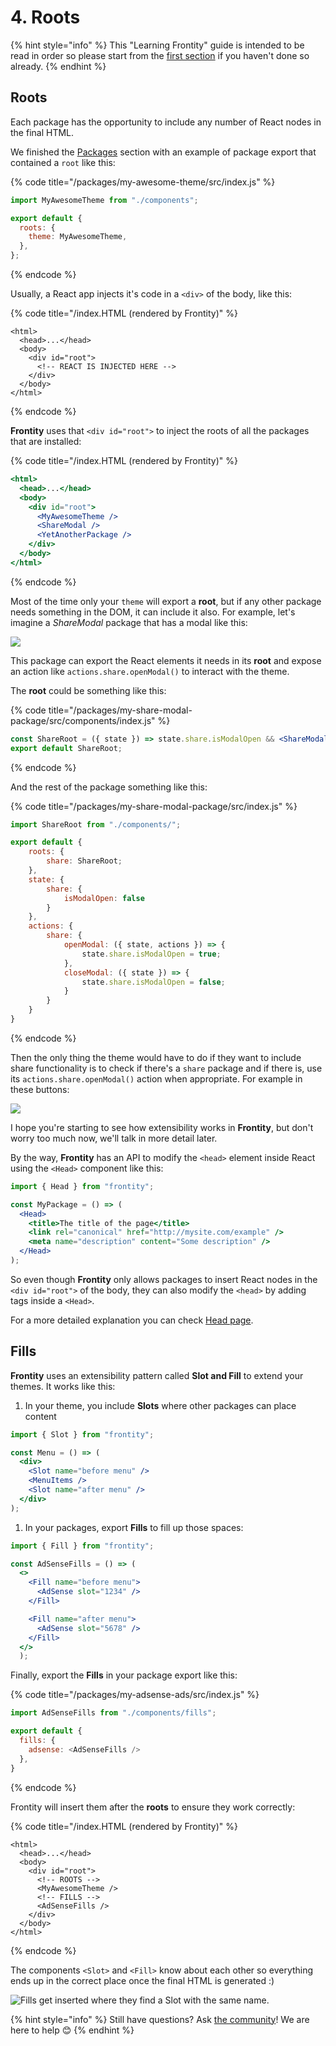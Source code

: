 # 4. Roots

{% hint style="info" %}
This "Learning Frontity" guide is intended to be read in order so please start from the [first section](settings.md) if you haven't done so already.
{% endhint %}

## Roots

Each package has the opportunity to include any number of React nodes in the final HTML.

We finished the [Packages](packages.md) section with an example of package export that contained a `root` like this:

{% code title="/packages/my-awesome-theme/src/index.js" %}
```javascript
import MyAwesomeTheme from "./components";

export default {
  roots: {
    theme: MyAwesomeTheme,
  },
};
```
{% endcode %}

Usually, a React app injects it's code in a `<div>` of the body, like this:

{% code title="/index.HTML \(rendered by Frontity\)" %}
```markup
<html>
  <head>...</head>
  <body>
    <div id="root">
      <!-- REACT IS INJECTED HERE -->
    </div>
  </body>
</html>
```
{% endcode %}

**Frontity** uses that `<div id="root">` to inject the roots of all the packages that are installed:

{% code title="/index.HTML \(rendered by Frontity\)" %}
```jsx
<html>
  <head>...</head>
  <body>
    <div id="root">
      <MyAwesomeTheme />
      <ShareModal />
      <YetAnotherPackage />
    </div>
  </body>
</html>
```
{% endcode %}

Most of the time only your `theme` will export a **root**, but if any other package needs something in the DOM, it can include it also. For example, let's imagine a _ShareModal_ package that has a modal like this:

![](../.gitbook/assets/screenshot-blog-mobile-share%20%281%29.jpg)

This package can export the React elements it needs in its **root** and expose an action like `actions.share.openModal()` to interact with the theme.

The **root** could be something like this:

{% code title="/packages/my-share-modal-package/src/components/index.js" %}
```jsx
const ShareRoot = ({ state }) => state.share.isModalOpen && <ShareModal />;
export default ShareRoot;
```
{% endcode %}

And the rest of the package something like this:

{% code title="/packages/my-share-modal-package/src/index.js" %}
```javascript
import ShareRoot from "./components/";

export default {
    roots: {
        share: ShareRoot;
    },
    state: {
        share: {
            isModalOpen: false
        }
    },
    actions: {
        share: {
            openModal: ({ state, actions }) => {
                state.share.isModalOpen = true;
            },
            closeModal: ({ state }) => {
                state.share.isModalOpen = false;
            }
        }
    }
}
```
{% endcode %}

Then the only thing the theme would have to do if they want to include share functionality is to check if there's a `share` package and if there is, use its `actions.share.openModal()` action when appropriate. For example in these buttons:

![](../.gitbook/assets/screenshot-mobile-share%20%281%29.jpg)

I hope you're starting to see how extensibility works in **Frontity**, but don't worry too much now, we'll talk in more detail later.

By the way, **Frontity** has an API to modify the `<head>` element inside React using the `<Head>` component like this:

```jsx
import { Head } from "frontity";

const MyPackage = () => (
  <Head>
    <title>The title of the page</title>
    <link rel="canonical" href="http://mysite.com/example" />
    <meta name="description" content="Some description" />
  </Head>
);
```

So even though **Frontity** only allows packages to insert React nodes in the `<div id="root">` of the body, they can also modify the `<head>` by adding tags inside a `<Head>`.

For a more detailed explanation you can check [Head page](head.md).

## Fills

**Frontity** uses an extensibility pattern called **Slot and Fill** to extend your themes. It works like this:

1. In your theme, you include **Slots** where other packages can place content

```jsx
import { Slot } from "frontity";

const Menu = () => (
  <div>
    <Slot name="before menu" />
    <MenuItems />
    <Slot name="after menu" />
  </div>
);
```

1. In your packages, export **Fills** to fill up those spaces:

```jsx
import { Fill } from "frontity";

const AdSenseFills = () => (
  <>
    <Fill name="before menu">
      <AdSense slot="1234" />    
    </Fill>

    <Fill name="after menu">
      <AdSense slot="5678" />    
    </Fill>
  </>
  );
```

Finally, export the **Fills** in your package export like this:

{% code title="/packages/my-adsense-ads/src/index.js" %}
```javascript
import AdSenseFills from "./components/fills";

export default {
  fills: {
    adsense: <AdSenseFills />
  },
}
```
{% endcode %}

Frontity will insert them after the **roots** to ensure they work correctly:

{% code title="/index.HTML \(rendered by Frontity\)" %}
```markup
<html>
  <head>...</head>
  <body>
    <div id="root">
      <!-- ROOTS -->
      <MyAwesomeTheme />
      <!-- FILLS -->
      <AdSenseFills />
    </div>
  </body>
</html>
```
{% endcode %}

The components `<Slot>` and `<Fill>` know about each other so everything ends up in the correct place once the final HTML is generated :\)

![Fills get inserted where they find a Slot with the same name.](../.gitbook/assets/screen-shot-2019-06-03-at-12.08.01%20%282%29%20%282%29.png)


{% hint style="info" %}
Still have questions? Ask [the community](https://community.frontity.org/)! We are here to help 😊
{% endhint %}

